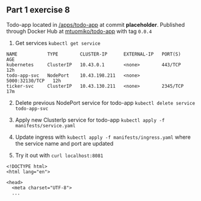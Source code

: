 ## Part 1 exercise 8

Todo-app located in [/apps/todo-app](https://github.com/mtuomiko/kubernetes-devops/tree/main/apps/todo-app) at commit **placeholder**. Published through Docker Hub at [mtuomiko/todo-app](https://hub.docker.com/r/mtuomiko/todo-app) with tag `0.0.4`

1. Get services `kubectl get service`

```
NAME           TYPE        CLUSTER-IP      EXTERNAL-IP   PORT(S)          AGE
kubernetes     ClusterIP   10.43.0.1       <none>        443/TCP          12h
todo-app-svc   NodePort    10.43.198.211   <none>        5000:32130/TCP   12h
ticker-svc     ClusterIP   10.43.130.211   <none>        2345/TCP         17m
```

2. Delete previous NodePort service for todo-app `kubectl delete service todo-app-svc`

3. Apply new ClusterIp service for todo-app `kubectl apply -f manifests/service.yaml`

4. Update ingress with `kubectl apply -f manifests/ingress.yaml` where the service name and port are updated

5. Try it out with `curl localhost:8081`

```
<!DOCTYPE html>
<html lang="en">

<head>
  <meta charset="UTF-8">
  ...
```

